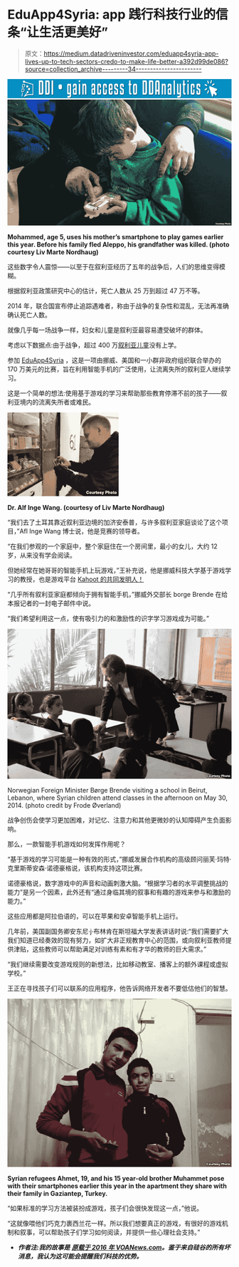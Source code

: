 # EduApp4Syria: app 践行科技行业的信条“让生活更美好”

> 原文：<https://medium.datadriveninvestor.com/eduapp4syria-app-lives-up-to-tech-sectors-credo-to-make-life-better-a392d99de086?source=collection_archive---------34----------------------->

[![](img/58626c16d07fb05f53d29bc5351fc829.png)](http://www.track.datadriveninvestor.com/1126B)![](img/1d04bdabc7033bee6f48042f7d01210c.png)

**Mohammed, age 5, uses his mother’s smartphone to play games earlier this year. Before his family fled Aleppo, his grandfather was killed. (photo courtesy Liv Marte Nordhaug)**

这些数字令人震惊——以至于在叙利亚经历了五年的战争后，人们的思维变得模糊。

根据叙利亚政策研究中心的估计，死亡人数从 25 万到超过 47 万不等。

2014 年，联合国宣布停止追踪遇难者，称由于战争的复杂性和混乱，无法再准确确认死亡人数。

就像几乎每一场战争一样，妇女和儿童是叙利亚最容易遭受破坏的群体。

考虑以下数据点:由于战争，超过 400 万[叙利亚儿童](https://www.hrw.org/news/2015/11/08/turkey-400000-syrian-children-not-school)没有上学。

参加 [EduApp4Syria](https://norad.no/eduapp4syria) ，这是一项由挪威、美国和一小群非政府组织联合举办的 170 万美元的比赛，旨在利用智能手机的广泛使用，让流离失所的叙利亚人继续学习。

这是一个简单的想法:使用基于游戏的学习来帮助那些教育停滞不前的孩子——叙利亚境内的流离失所者或难民。

![](img/051a53078c4133a492464357548e98b0.png)

**Dr. Alf Inge Wang. (courtesy of Liv Marte Nordhaug)**

“我们去了土耳其靠近叙利亚边境的加济安泰普，与许多叙利亚家庭谈论了这个项目，”Afl Inge Wang 博士说，他是竞赛的领导者。

“在我们参观的一个家庭中，整个家庭住在一个房间里，最小的女儿，大约 12 岁，从来没有学会阅读。

但她经常在她哥哥的智能手机上玩游戏，”王补充说，他是挪威科技大学基于游戏学习的教授，也是游戏平台 [Kahoot 的共同发明人！](https://getkahoot.com/)

“几乎所有叙利亚家庭都倾向于拥有智能手机，”挪威外交部长 borge Brende 在给本报记者的一封电子邮件中说。

“我们希望利用这一点，使有吸引力的和激励性的识字学习游戏成为可能。”

![](img/4aeda68d96deec6bd8388b3a65139bb4.png)

Norwegian Foreign Minister Børge Brende visiting a school in Beirut, Lebanon, where Syrian children attend classes in the afternoon on May 30, 2014\. (photo credit by Frode Øverland)

战争创伤会使学习更加困难，对记忆、注意力和其他更微妙的认知障碍产生负面影响。

那么，一款智能手机游戏如何发挥作用呢？

“基于游戏的学习可能是一种有效的形式，”挪威发展合作机构的高级顾问丽芙·玛特·克里斯蒂安森·诺德豪格说，该机构支持这项比赛。

诺德豪格说，数字游戏中的声音和动画刺激大脑。“根据学习者的水平调整挑战的能力”是另一个因素，此外还有“通过身临其境的叙事和有趣的游戏来参与和激励的能力。”

这些应用都是阿拉伯语的，可以在苹果和安卓智能手机上运行。

几年前，美国副国务卿安东尼·j·布林肯在斯坦福大学发表讲话时说:“我们需要扩大我们知道已经奏效的现有努力，如扩大非正规教育中心的范围，或向叙利亚教师提供津贴，这些教师可以帮助满足对训练有素和有才华的教师的巨大需求。”

“我们继续需要改变游戏规则的新想法，比如移动教室、播客上的额外课程或虚拟学校。”

王正在寻找孩子们可以联系的应用程序，他告诉网络开发者不要低估他们的智慧。

![](img/5aee6e7117b66cc6aa204dbe5e5586c8.png)

**Syrian refugees Ahmet, 19, and his 15 year-old brother Muhammet pose with their smartphones earlier this year in the apartment they share with their family in Gaziantep, Turkey.**

“如果标准的学习方法被装扮成游戏，孩子们会很快发现这一点，”他说。

“这就像喂他们巧克力裹西兰花一样。所以我们想要真正的游戏，有很好的游戏机制和叙事，可以帮助孩子们学习如何阅读，并提供一些心理社会支持。”​

*   ***作者注:我的故事是*** [***原载于 2016 年 VOANews.com***](https://www.plagscan.com/doc?122219428)***。鉴于来自硅谷的所有坏消息，我认为这可能会提醒我们科技的优势。***